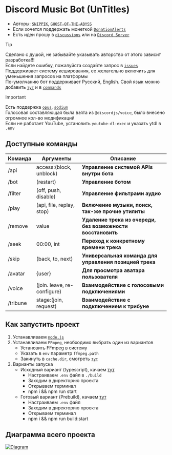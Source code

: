 # Discord Music Bot (UnTitles)
- Авторы: [`SNIPPIK`](https://github.com/SNIPPIK), [`GHOST-OF-THE-ABYSS`](https://github.com/GHOST-OF-THE-ABYSS)
- Если хочется поддержать монеткой [`DonationAlerts`](https://www.donationalerts.com/r/snippik)
- Есть идеи прошу в [`discussions`](https://github.com/SNIPPIK/UnTitles/discussions) или на [`Discord Server`](https://discord.gg/qMf2Sv3)


> [!TIP]
> Сделано с душой, не забывайте указывать авторство от этого зависит разработка!!!\
> Если найдете ошибку, пожалуйста создайте запрос в [`issues`](https://github.com/SNIPPIK/UnTitles/issues)\
> Поддерживает систему кеширования, ее желательно включить для уменьшения запросов на платформы\
> По-умолчанию бот поддерживает Русский, English. Свой язык можно добавить [`тут`](src/services/locale/languages.json) и в [`commands`](src/handlers/commands)


> [!IMPORTANT]
> Есть поддержка [`opus`](src/services/voice/audio/opus.ts), [`sodium`](src/services/voice/audio/sodium.ts)\
> Голосовая составляющая была взята из `@discordjs/voice`, было внесено огромное кол-во модификаций\
> Если не работает YouTube, установить `youtube-dl-exec` и указать ytdl в `.env`


## Доступные команды
| Команда  | Аргументы                   | Описание                                                    | 
|----------|-----------------------------|-------------------------------------------------------------|
| /api     | access:(block, unblock)     | **Управление системой APIs внутри бота**                    |
| /bot     | (restart)                   | **Управление ботом**                                        | 
| /filter  | (off, push, disable)        | **Управление фильтрами аудио**                              |
| /play    | (api, file, replay, stop)   | **Включение музыки, поиск, так-же прочие утилиты**          |
| /remove  | value                       | **Удаление трека из очереди, без возможности восстановить** | 
| /seek    | 00:00, int                  | **Переход к конкретному времени трека**                     |
| /skip    | (back, to, next)            | **Универсальная команда для управления позицией трека**     |
| /avatar  | {user}                      | **Для просмотра аватара пользователя**                      |
| /voice   | (join. leave, re-configure) | **Взаимодействие с голосовыми подключениями**               |
| /tribune | stage:(join, request)       | **Взаимодействие с подключением к трибуне**                 |


## Как запустить проект
1. Устанавливаем [`node.js`](https://nodejs.org/en)
2. Устанавливаем `FFmpeg`, необходимо выбрать один из вариантов
   - Установить FFmpeg в систему
   - Указать в `env` параметр `ffmpeg.path`
   - Закинуть в `cache.dir`, смотреть [`тут`](https://github.com/SNIPPIK/UnTitles/blob/5b71c70907f62c975ce3ea8ccae6d092e46d9ee6/.env.example#L101)
3. Варианты запуска
   - Исходный вариант (typescript), качаем [тут](https://github.com/SNIPPIK/UnTitles/archive/refs/heads/main.zip)
     - Настраиваем `.env` файл в `./build`
     - Заходим в директорию проекта
     - Открываем терминал
     - npm i && npm run start
   - Готовый вариант (Prebuild), качаем [тут](https://github.com/SNIPPIK/UnTitles/releases/latest)
     - Настраиваем `.env` файл
     - Заходим в директорию проекта
     - Открываем терминал
     - npm i && npm run build:start


## Диаграмма всего проекта
[<img align="center" alt="Diagram" width="" src=".prev/diagram.png" />]()